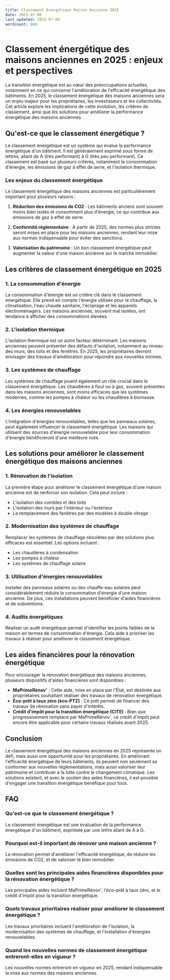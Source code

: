 ```yaml
---
title: Classement Energetique Maison Ancienne 2025
date: 2025-07-06
last_updated: 2025-07-06
wordcount: 860
---
```


# Classement énergétique des maisons anciennes en 2025 : enjeux et perspectives

La transition énergétique est au cœur des préoccupations actuelles, notamment en ce qui concerne l'amélioration de l'efficacité énergétique des bâtiments. En 2025, le classement énergétique des maisons anciennes sera un enjeu majeur pour les propriétaires, les investisseurs et les collectivités. Cet article explore les implications de cette évolution, les critères de classement, ainsi que les solutions pour améliorer la performance énergétique des maisons anciennes.

## Qu'est-ce que le classement énergétique ?

Le classement énergétique est un système qui évalue la performance énergétique d'un bâtiment. Il est généralement exprimé sous forme de lettres, allant de A (très performant) à G (très peu performant). Ce classement est basé sur plusieurs critères, notamment la consommation d'énergie, les émissions de gaz à effet de serre, et l'isolation thermique.

### Les enjeux du classement énergétique

Le classement énergétique des maisons anciennes est particulièrement important pour plusieurs raisons :

1. **Réduction des émissions de CO2** : Les bâtiments anciens sont souvent moins bien isolés et consomment plus d'énergie, ce qui contribue aux émissions de gaz à effet de serre.
   
2. **Conformité réglementaire** : À partir de 2025, des normes plus strictes seront mises en place pour les maisons anciennes, rendant leur mise aux normes indispensable pour éviter des sanctions.

3. **Valorisation du patrimoine** : Un bon classement énergétique peut augmenter la valeur d'une maison ancienne sur le marché immobilier.

## Les critères de classement énergétique en 2025

### 1. La consommation d'énergie

La consommation d'énergie est un critère clé dans le classement énergétique. Elle prend en compte l'énergie utilisée pour le chauffage, la climatisation, l'eau chaude sanitaire, l'éclairage et les appareils électroménagers. Les maisons anciennes, souvent mal isolées, ont tendance à afficher des consommations élevées.

### 2. L'isolation thermique

L'isolation thermique est un autre facteur déterminant. Les maisons anciennes peuvent présenter des défauts d'isolation, notamment au niveau des murs, des toits et des fenêtres. En 2025, les propriétaires devront envisager des travaux d'amélioration pour répondre aux nouvelles normes.

### 3. Les systèmes de chauffage

Les systèmes de chauffage jouent également un rôle crucial dans le classement énergétique. Les chaudières à fioul ou à gaz, souvent présentes dans les maisons anciennes, sont moins efficaces que les systèmes modernes, comme les pompes à chaleur ou les chaudières à biomasse.

### 4. Les énergies renouvelables

L'intégration d'énergies renouvelables, telles que les panneaux solaires, peut également influencer le classement énergétique. Les maisons qui utilisent des sources d'énergie renouvelable pour leur consommation d'énergie bénéficieront d'une meilleure note.

## Les solutions pour améliorer le classement énergétique des maisons anciennes

### 1. Rénovation de l'isolation

La première étape pour améliorer le classement énergétique d'une maison ancienne est de renforcer son isolation. Cela peut inclure :

- L'isolation des combles et des toits
- L'isolation des murs par l'intérieur ou l'extérieur
- Le remplacement des fenêtres par des modèles à double vitrage

### 2. Modernisation des systèmes de chauffage

Remplacer les systèmes de chauffage obsolètes par des solutions plus efficaces est essentiel. Les options incluent :

- Les chaudières à condensation
- Les pompes à chaleur
- Les systèmes de chauffage solaire

### 3. Utilisation d'énergies renouvelables

Installer des panneaux solaires ou des chauffe-eau solaires peut considérablement réduire la consommation d'énergie d'une maison ancienne. De plus, ces installations peuvent bénéficier d'aides financières et de subventions.

### 4. Audits énergétiques

Réaliser un audit énergétique permet d'identifier les points faibles de la maison en termes de consommation d'énergie. Cela aide à prioriser les travaux à réaliser pour améliorer le classement énergétique.

## Les aides financières pour la rénovation énergétique

Pour encourager la rénovation énergétique des maisons anciennes, plusieurs dispositifs d'aides financières sont disponibles :

- **MaPrimeRénov'** : Cette aide, mise en place par l'État, est destinée aux propriétaires souhaitant réaliser des travaux de rénovation énergétique.
- **Éco-prêt à taux zéro (éco-PTZ)** : Ce prêt permet de financer des travaux de rénovation sans payer d'intérêts.
- **Crédit d'impôt pour la transition énergétique (CITE)** : Bien que progressivement remplacé par MaPrimeRénov', ce crédit d'impôt peut encore être applicable pour certains travaux réalisés avant 2025.

## Conclusion

Le classement énergétique des maisons anciennes en 2025 représente un défi, mais aussi une opportunité pour les propriétaires. En améliorant l'efficacité énergétique de leurs bâtiments, ils peuvent non seulement se conformer aux nouvelles réglementations, mais aussi valoriser leur patrimoine et contribuer à la lutte contre le changement climatique. Les solutions existent, et avec le soutien des aides financières, il est possible d'engager une transition énergétique bénéfique pour tous.

## FAQ

### Qu'est-ce que le classement énergétique ?

Le classement énergétique est une évaluation de la performance énergétique d'un bâtiment, exprimée par une lettre allant de A à G.

### Pourquoi est-il important de rénover une maison ancienne ?

La rénovation permet d'améliorer l'efficacité énergétique, de réduire les émissions de CO2, et de valoriser le bien immobilier.

### Quelles sont les principales aides financières disponibles pour la rénovation énergétique ?

Les principales aides incluent MaPrimeRénov', l'éco-prêt à taux zéro, et le crédit d'impôt pour la transition énergétique.

### Quels travaux prioritaires réaliser pour améliorer le classement énergétique ?

Les travaux prioritaires incluent l'amélioration de l'isolation, la modernisation des systèmes de chauffage, et l'installation d'énergies renouvelables.

### Quand les nouvelles normes de classement énergétique entreront-elles en vigueur ?

Les nouvelles normes entreront en vigueur en 2025, rendant indispensable la mise aux normes des maisons anciennes.